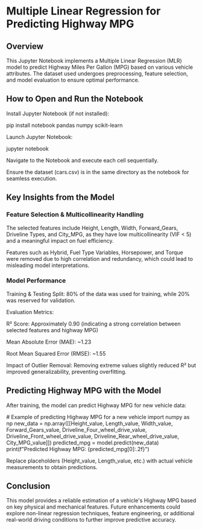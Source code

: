 # Multiple Linear Regression for Predicting Highway MPG

## Overview

This Jupyter Notebook implements a Multiple Linear Regression (MLR)
model to predict Highway Miles Per Gallon (MPG) based on various vehicle
attributes. The dataset used undergoes preprocessing, feature selection,
and model evaluation to ensure optimal performance.

## How to Open and Run the Notebook

Install Jupyter Notebook (if not installed):

pip install notebook pandas numpy scikit-learn

Launch Jupyter Notebook:

jupyter notebook

Navigate to the Notebook and execute each cell sequentially.

Ensure the dataset (cars.csv) is in the same directory as the notebook
for seamless execution.

## Key Insights from the Model

### Feature Selection & Multicollinearity Handling

The selected features include Height, Length, Width, Forward_Gears,
Driveline Types, and City_MPG, as they have low multicollinearity (VIF
\< 5) and a meaningful impact on fuel efficiency.

Features such as Hybrid, Fuel Type Variables, Horsepower, and Torque
were removed due to high correlation and redundancy, which could lead to
misleading model interpretations.

### Model Performance

Training & Testing Split: 80% of the data was used for training, while
20% was reserved for validation.

Evaluation Metrics:

R² Score: Approximately 0.90 (indicating a strong correlation between
selected features and highway MPG)

Mean Absolute Error (MAE): \~1.23

Root Mean Squared Error (RMSE): \~1.55

Impact of Outlier Removal: Removing extreme values slightly reduced R²
but improved generalizability, preventing overfitting.

## Predicting Highway MPG with the Model

After training, the model can predict Highway MPG for new vehicle data:

\# Example of predicting Highway MPG for a new vehicle import numpy as
np new_data = np.array(\[\[Height_value, Length_value, Width_value,
Forward_Gears_value, Driveline_Four_wheel_drive_value,
Driveline_Front_wheel_drive_value, Driveline_Rear_wheel_drive_value,
City_MPG_value\]\]) predicted_mpg = model.predict(new_data)
print(f\"Predicted Highway MPG: {predicted_mpg\[0\]:.2f}\")

Replace placeholders (Height_value, Length_value, etc.) with actual
vehicle measurements to obtain predictions.

## Conclusion

This model provides a reliable estimation of a vehicle\'s Highway MPG
based on key physical and mechanical features. Future enhancements could
explore non-linear regression techniques, feature engineering, or
additional real-world driving conditions to further improve predictive
accuracy.
